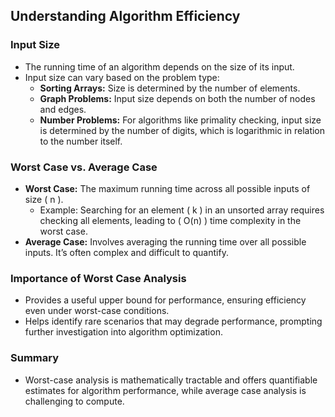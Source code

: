 ## Understanding Algorithm Efficiency

### Input Size
- The running time of an algorithm depends on the size of its input.
- Input size can vary based on the problem type:
  - **Sorting Arrays:** Size is determined by the number of elements.
  - **Graph Problems:** Input size depends on both the number of nodes and edges.
  - **Number Problems:** For algorithms like primality checking, input size is determined by the number of digits, which is logarithmic in relation to the number itself.

### Worst Case vs. Average Case
- **Worst Case:** The maximum running time across all possible inputs of size \( n \).
  - Example: Searching for an element \( k \) in an unsorted array requires checking all elements, leading to \( O(n) \) time complexity in the worst case.
- **Average Case:** Involves averaging the running time over all possible inputs. It’s often complex and difficult to quantify.

### Importance of Worst Case Analysis
- Provides a useful upper bound for performance, ensuring efficiency even under worst-case conditions.
- Helps identify rare scenarios that may degrade performance, prompting further investigation into algorithm optimization.

### Summary
- Worst-case analysis is mathematically tractable and offers quantifiable estimates for algorithm performance, while average case analysis is challenging to compute.
